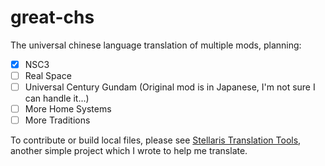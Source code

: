 # great-chs

The universal chinese language translation of multiple mods, planning:

- [x] NSC3
- [ ] Real Space
- [ ] Universal Century Gundam (Original mod is in Japanese, I'm not sure I can handle it...)
- [ ] More Home Systems
- [ ] More Traditions

To contribute or build local files, please see [Stellaris Translation Tools](https://github.com/simon-stellaris-mod/translation-tools), another simple project which I wrote to help me translate.
